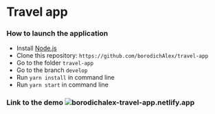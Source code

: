 # Travel app

### How to launch the application

- Install [Node.js](https://nodejs.org/en/)
- Clone this repository: `https://github.com/borodichAlex/travel-app`
- Go to the folder `travel-app`
- Go to the branch `develop`
- Run `yarn install` in command line
- Run `yarn start` in command line

### Link to the demo ![borodichalex-travel-app.netlify.app](borodichalex-travel-app.netlify.app)
